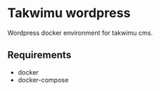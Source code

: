 # Takwimu wordpress

Wordpress docker environment for takwimu cms.

## Requirements

- docker
- docker-compose
